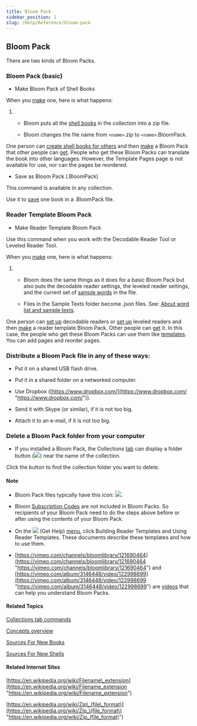 ```yaml
---
title: Bloom Pack
sidebar_position: 1
slug: /Help/Reference/bloom-pack
---
```


## Bloom Pack

There are two kinds of Bloom Packs.

### Bloom Pack (basic)

-   Make Bloom Pack of Shell Books
    

When you [make](../Tasks/Shell_book_tasks/Make_a_Bloom_Pack.md) one, here is what happens:

1.  -   Bloom puts all the [shell books](Shell_book.md) in the collection into a zip file.
        
    -   Bloom changes the file name from `<name>`.zip to `<name>`.BloomPack.
        

One person can [create shell books for others](../Tasks/Shell_book_tasks/Create_a_shell_book.md) and then [make](../Tasks/Shell_book_tasks/Make_a_Bloom_Pack.md) a Bloom Pack that other people can [get](../Tasks/Basic_tasks/Get_shell_books_from_others.md). People who get these Bloom Packs can translate the book into other languages. However, the Template Pages page is not available for use, nor can the pages be reordered.

-   Save as Bloom Pack (.BloomPack)
    

This command is available in any collection.

Use it to [save](../Tasks/Shell_book_tasks/Make_a_Bloom_Pack.md) one book in a .BloomPack file.

### Reader Template Bloom Pack

-   Make Reader Template Bloom Pack
    

Use this command when you work with the Decodable Reader Tool or Leveled Reader Tool.

When you [make](../Tasks/Basic_tasks/Make_Reader_Template_BloomPack.md) one, here is what happens:

1.  -   Bloom does the same things as it does for a basic Bloom Pack but also puts the decodable reader settings, the leveled reader settings, and the current set of [sample words](../Tasks/Edit_tasks/Decodable_Reader_Tool/Words_tab.md) in the file.
        
    -   Files in the Sample Texts folder become .json files. See: [About word list and sample texts](About_word_lists_and_sample_texts.md).
        

One person can [set up](../Tasks/Edit_tasks/Decodable_Reader_Tool/Set_up_Decodable_Reader_Tool_dialog_box.md) decodable readers or [set up](../Tasks/Edit_tasks/Leveled_Reader_Tool/Set_up_Leveled_Reader_Tool_dialog_box.md) leveled readers and then [make](../Tasks/Basic_tasks/Make_Reader_Template_BloomPack.md) a reader template Bloom Pack. Other people can [get](../Tasks/Basic_tasks/Get_Reader_Template_Bloom_Pack_from_others.md) it. In this case, the people who get these Bloom Packs can use them like [templates](Template.md). You can add pages and reorder pages.

### Distribute a Bloom Pack file in any of these ways:

-   Put it on a shared USB flash drive.
    
-   Put it in a shared folder on a networked computer.
    
-   Use Dropbox ([https://www.dropbox.com/](https://www.dropbox.com/ "https://www.dropbox.com/")).
    
-   Send it with Skype (or similar), if it is not too big.
    
-   Attach it to an e-mail, if it is not too big.
    

### Delete a Bloom Pack folder from your computer

-   If you installed a Bloom Pack, the Collections [tab](../User_Interface/Tabs/Collections_tab_commands.md) can display a folder button (![](/ref-docs-assets/images/User_Interface/Tabs/RemoveFolder.png)) near the name of the collection.
    

Click the button to find the collection folder you want to delete.

#### Note

-   Bloom Pack files typically have this icon: ![](/ref-docs-assets/images/Concepts/BloomPackIcon.png).
    
-   Bloom [Subscription Codes](../Tasks/Basic_tasks/Enter_Subscription_Code.md) are not included in Bloom Packs. So recipients of your Bloom Pack need to do the steps above before or after using the contents of your Bloom Pack.
    
-   On the ![](/ref-docs-assets/images/User_Interface/Toolbar/HelpButtonBW.png) (Get Help) [menu](../User_Interface/Help_menu/Help_menu.md), click Building Reader Templates and Using Reader Templates. These documents describe these templates and how to use them.
    
-   [https://vimeo.com/channels/bloomlibrary/121690464](https://vimeo.com/channels/bloomlibrary/121690464 "https://vimeo.com/channels/bloomlibrary/121690464") and [https://vimeo.com/album/3146448/video/122998699](https://vimeo.com/album/3146448/video/122998699 "https://vimeo.com/album/3146448/video/122998699") are [videos](../FAQ/Instructional_Videos.md) that can help you understand Bloom Packs.
    

#### Related Topics

[Collections tab commands](../User_Interface/Tabs/Collections_tab_commands.md)

[Concepts overview](Concepts_overview.md)

[Sources For New Books](Sources_For_New_Books.md)

[Sources For New Shells](Sources_For_New_Shells.md)

#### Related Internet Sites

[https://en.wikipedia.org/wiki/Filename\_extension](https://en.wikipedia.org/wiki/Filename_extension "https://en.wikipedia.org/wiki/Filename_extension")

[https://en.wikipedia.org/wiki/Zip\_(file\_format)](https://en.wikipedia.org/wiki/Zip_\(file_format\) "https://en.wikipedia.org/wiki/Zip_(file_format)")
